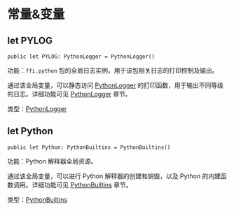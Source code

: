 # 常量&变量

## let PYLOG

```cangjie
public let PYLOG: PythonLogger = PythonLogger()
```

功能：`ffi.python` 包的全局日志实例，用于该包相关日志的打印控制及输出。

通过该全局变量，可以静态访问 [PythonLogger](ffi_python_package_classes.md#class-pythonlogger) 的打印函数，用于输出不同等级的日志。详细功能可见 [PythonLogger](ffi_python_package_classes.md#class-pythonlogger) 章节。

类型：[PythonLogger](ffi_python_package_classes.md#class-pythonlogger)

## let Python

```cangjie
public let Python: PythonBuiltins = PythonBuiltins()
```

功能：Python 解释器全局资源。

通过该全局变量，可以进行 Python 解释器的创建和销毁，以及 Python 的内建函数调用。详细功能可见 [PythonBuiltins](./ffi_python_package_classes.md#class-pythonbuiltins) 章节。

类型：[PythonBuiltins](ffi_python_package_classes.md#class-pythonbuiltins)
